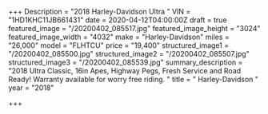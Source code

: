 +++
Description = "2018 Harley-Davidson Ultra "
VIN = "1HD1KHC11JB661431"
date = 2020-04-12T04:00:00Z
draft = true
featured_image = "/20200402_085517.jpg"
featured_image_height = "3024"
featured_image_width = "4032"
make = "Harley-Davidson"
miles = "26,000"
model = "FLHTCU"
price = "19,400"
structured_image1 = "/20200402_085500.jpg"
structured_image2 = "/20200402_085507.jpg"
structured_image3 = "/20200402_085539.jpg"
summary_description = "2018 Ultra Classic,  16in Apes, Highway Pegs, Fresh Service and Road Ready! Warranty available for worry free riding. "
title = " Harley-Davidson "
year = "2018"

+++
